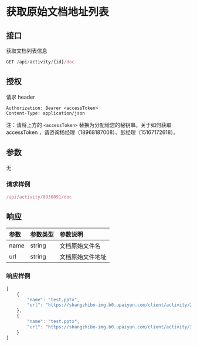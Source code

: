 # 获取原始文档地址列表

## 接口

获取文档列表信息

```javascript
GET /api/activity/{id}/doc
```

## 授权

请求 header

```text
Authorization: Bearer <accessToken>
Content-Type: application/json
```

注：请将上方的 `<accessToken>` 替换为分配给您的秘钥串。关于如何获取 accessToken ，请咨询杨经理（18968187008）、彭经理（15167172618）。

## 参数

无

### 请求样例

```javascript
/api/activity/8930091/doc
```

## 响应

| 参数 | 参数类型 | 参数说明 |
| :--- | :--- | :--- |
| name | string | 文档原始文件名 |
| url | string | 文档原始文件地址 |

### 响应样例

```javascript
[
    {
        "name": "test.pptx",
        "url": "https://shangzhibo-img.b0.upaiyun.com/client/activity/2929745/doc/1555639340325/229c988d45ce0222bd5e710056a58de7.pptx"
    },
    {
        "name": "test.pptx",
        "url": "https://shangzhibo-img.b0.upaiyun.com/client/activity/2929745/doc/1555640375918/229c988d45ce0222bd5e710056a58de7.pptx"
    }
]
```

